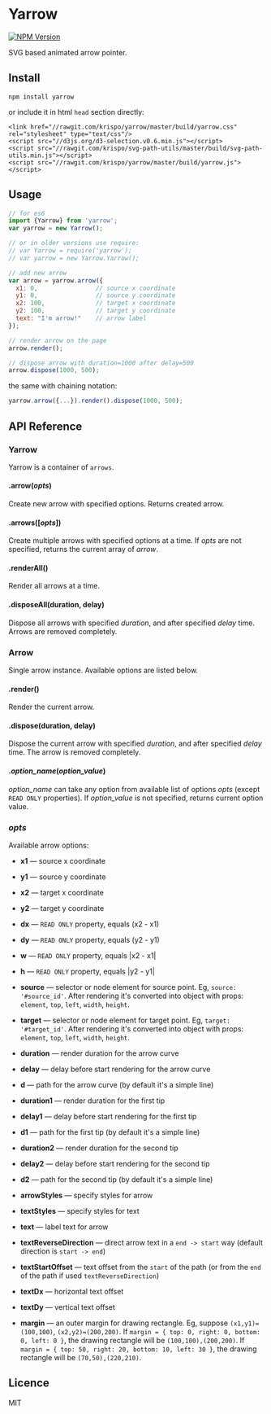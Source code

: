 # Yarrow

[![NPM Version](http://img.shields.io/npm/v/yarrow.svg?style=flat)](https://www.npmjs.org/package/yarrow)

SVG based animated arrow pointer. 

## Install

    npm install yarrow

or include it in html `head` section directly:

    <link href="//rawgit.com/krispo/yarrow/master/build/yarrow.css" rel="stylesheet" type="text/css"/>
    <script src="//d3js.org/d3-selection.v0.6.min.js"></script>
    <script src="//rawgit.com/krispo/svg-path-utils/master/build/svg-path-utils.min.js"></script>
    <script src="//rawgit.com/krispo/yarrow/master/build/yarrow.js"></script>
  
## Usage

```js
// for es6
import {Yarrow} from 'yarrow';
var yarrow = new Yarrow();

// or in older versions use require:
// var Yarrow = require('yarrow');
// var yarrow = new Yarrow.Yarrow(); 

// add new arrow
var arrow = yarrow.arrow({
  x1: 0,                // source x coordinate
  y1: 0,                // source y coordinate
  x2: 100,              // target x coordinate
  y2: 100,              // target y coordinate
  text: "I'm arrow!"    // arrow label    
});

// render arrow on the page
arrow.render();

// dispose arrow with duration=1000 after delay=500
arrow.dispose(1000, 500);
```   

the same with chaining notation:

```js
yarrow.arrow({...}).render().dispose(1000, 500);
```

## API Reference

### Yarrow
Yarrow is a container of `arrows`.

#### .arrow(*opts*)
Create new arrow with specified options. Returns created arrow.

#### .arrows([*opts*])
Create multiple arrows with specified options at a time. If *opts* are not specified, returns the current array of *arrow*.  

#### .renderAll()
Render all arrows at a time.

#### .disposeAll(duration, delay)
Dispose all arrows with specified *duration*, and after specified *delay* time. Arrows are removed completely.

### Arrow
Single arrow instance. Available options are listed below.

#### .render()
Render the current arrow.

#### .dispose(duration, delay)
Dispose the current arrow with specified *duration*, and after specified *delay* time. The arrow is removed completely.

#### .*option_name*(*option_value*)
*option_name* can take any option from available list of options *opts* (except `READ ONLY` properties). If *option_value* is not specified, returns current option value.

### *opts*
Available arrow options:

* **x1** &mdash; source x coordinate
* **y1** &mdash; source y coordinate
* **x2** &mdash; target x coordinate
* **y2** &mdash; target y coordinate

* **dx** &mdash; `READ ONLY` property, equals (x2 - x1)
* **dy** &mdash; `READ ONLY` property, equals (y2 - y1)
* **w** &mdash; `READ ONLY` property, equals |x2 - x1|
* **h** &mdash; `READ ONLY` property, equals |y2 - y1|

* **source** &mdash; selector or node element for source point. Eg, `source: '#source_id'`. After rendering it's converted into object with props: `element`, `top`, `left`, `width`, `height`.  
* **target** &mdash; selector or node element for target point. Eg, `target: '#target_id'`. After rendering it's converted into object with props: `element`, `top`, `left`, `width`, `height`.
    
* **duration** &mdash; render duration for the arrow curve
* **delay** &mdash; delay before start rendering for the arrow curve
* **d** &mdash; path for the arrow curve (by default it's a simple line) 
    
* **duration1** &mdash; render duration for the first tip
* **delay1** &mdash; delay before start rendering for the first tip
* **d1** &mdash; path for the first tip (by default it's a simple line) 
        
* **duration2** &mdash; render duration for the second tip
* **delay2** &mdash; delay before start rendering for the second tip
* **d2** &mdash; path for the second tip (by default it's a simple line) 
           
* **arrowStyles** &mdash; specify styles for arrow
* **textStyles** &mdash; specify styles for text
    
* **text** &mdash; label text for arrow
* **textReverseDirection** &mdash; direct arrow text in a `end -> start` way (default direction is `start -> end`) 
* **textStartOffset** &mdash; text offset from the `start` of the path (or from the `end` of the path if used `textReverseDirection`)
* **textDx** &mdash; horizontal text offset
* **textDy** &mdash; vertical text offset

* **margin** &mdash; an outer margin for drawing rectangle. Eg, suppose `(x1,y1)=(100,100)`, `(x2,y2)=(200,200)`. 
If `margin = { top: 0, right: 0, bottom: 0, left: 0 }`, the drawing rectangle will be `(100,100),(200,200)`. 
If `margin = { top: 50, right: 20, bottom: 10, left: 30 }`, the drawing rectangle will be `(70,50),(220,210)`. 

## Licence
MIT